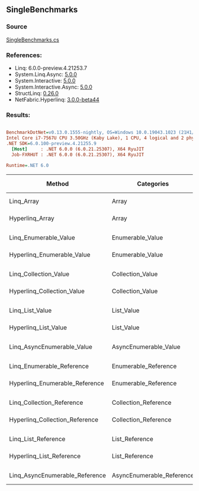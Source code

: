 ﻿## SingleBenchmarks

### Source
[SingleBenchmarks.cs](../NetFabric.Hyperlinq.Benchmarks/Benchmarks/SingleBenchmarks.cs)

### References:
- Linq: 6.0.0-preview.4.21253.7
- System.Linq.Async: [5.0.0](https://www.nuget.org/packages/System.Linq.Async/5.0.0)
- System.Interactive: [5.0.0](https://www.nuget.org/packages/System.Interactive/5.0.0)
- System.Interactive.Async: [5.0.0](https://www.nuget.org/packages/System.Interactive.Async/5.0.0)
- StructLinq: [0.26.0](https://www.nuget.org/packages/StructLinq/0.26.0)
- NetFabric.Hyperlinq: [3.0.0-beta44](https://www.nuget.org/packages/NetFabric.Hyperlinq/3.0.0-beta44)

### Results:
``` ini

BenchmarkDotNet=v0.13.0.1555-nightly, OS=Windows 10.0.19043.1023 (21H1/May2021Update)
Intel Core i7-7567U CPU 3.50GHz (Kaby Lake), 1 CPU, 4 logical and 2 physical cores
.NET SDK=6.0.100-preview.4.21255.9
  [Host]     : .NET 6.0.0 (6.0.21.25307), X64 RyuJIT
  Job-FXRHUT : .NET 6.0.0 (6.0.21.25307), X64 RyuJIT

Runtime=.NET 6.0  

```
|                         Method |                Categories |      Mean |     Error |    StdDev |    Median | Ratio | RatioSD |  Gen 0 | Gen 1 | Gen 2 | Allocated |
|------------------------------- |-------------------------- |----------:|----------:|----------:|----------:|------:|--------:|-------:|------:|------:|----------:|
|                     Linq_Array |                     Array | 12.650 ns | 0.0619 ns | 0.0579 ns | 12.631 ns |  1.00 |    0.00 |      - |     - |     - |         - |
|                Hyperlinq_Array |                     Array | 13.997 ns | 0.0338 ns | 0.0282 ns | 13.997 ns |  1.11 |    0.00 |      - |     - |     - |         - |
|                                |                           |           |           |           |           |       |         |        |       |       |           |
|          Linq_Enumerable_Value |          Enumerable_Value | 25.430 ns | 0.0973 ns | 0.0863 ns | 25.441 ns |  1.00 |    0.00 | 0.0153 |     - |     - |      32 B |
|     Hyperlinq_Enumerable_Value |          Enumerable_Value | 16.824 ns | 0.0445 ns | 0.0372 ns | 16.827 ns |  0.66 |    0.00 |      - |     - |     - |         - |
|                                |                           |           |           |           |           |       |         |        |       |       |           |
|          Linq_Collection_Value |          Collection_Value | 28.575 ns | 0.1370 ns | 0.1281 ns | 28.622 ns |  1.00 |    0.00 | 0.0153 |     - |     - |      32 B |
|     Hyperlinq_Collection_Value |          Collection_Value | 19.161 ns | 0.0675 ns | 0.0632 ns | 19.128 ns |  0.67 |    0.00 |      - |     - |     - |         - |
|                                |                           |           |           |           |           |       |         |        |       |       |           |
|                Linq_List_Value |                List_Value |  8.521 ns | 0.0541 ns | 0.0480 ns |  8.511 ns |  1.00 |    0.00 |      - |     - |     - |         - |
|           Hyperlinq_List_Value |                List_Value | 21.722 ns | 0.0978 ns | 0.0867 ns | 21.724 ns |  2.55 |    0.02 | 0.0153 |     - |     - |      32 B |
|                                |                           |           |           |           |           |       |         |        |       |       |           |
|     Linq_AsyncEnumerable_Value |     AsyncEnumerable_Value | 74.208 ns | 0.1987 ns | 0.1551 ns | 74.239 ns |  1.00 |    0.00 | 0.0153 |     - |     - |      32 B |
|                                |                           |           |           |           |           |       |         |        |       |       |           |
|      Linq_Enumerable_Reference |      Enumerable_Reference | 25.550 ns | 0.1125 ns | 0.1052 ns | 25.546 ns |  1.00 |    0.00 | 0.0153 |     - |     - |      32 B |
| Hyperlinq_Enumerable_Reference |      Enumerable_Reference | 20.445 ns | 0.1046 ns | 0.0979 ns | 20.438 ns |  0.80 |    0.00 | 0.0153 |     - |     - |      32 B |
|                                |                           |           |           |           |           |       |         |        |       |       |           |
|      Linq_Collection_Reference |      Collection_Reference | 27.198 ns | 0.5710 ns | 0.9849 ns | 26.621 ns |  1.00 |    0.00 | 0.0153 |     - |     - |      32 B |
| Hyperlinq_Collection_Reference |      Collection_Reference | 20.031 ns | 0.4175 ns | 1.0003 ns | 19.390 ns |  0.76 |    0.04 | 0.0153 |     - |     - |      32 B |
|                                |                           |           |           |           |           |       |         |        |       |       |           |
|            Linq_List_Reference |            List_Reference |  8.611 ns | 0.0424 ns | 0.0376 ns |  8.615 ns |  1.00 |    0.00 |      - |     - |     - |         - |
|       Hyperlinq_List_Reference |            List_Reference | 21.548 ns | 0.2435 ns | 0.2034 ns | 21.548 ns |  2.50 |    0.02 | 0.0153 |     - |     - |      32 B |
|                                |                           |           |           |           |           |       |         |        |       |       |           |
| Linq_AsyncEnumerable_Reference | AsyncEnumerable_Reference | 73.466 ns | 0.3094 ns | 0.2743 ns | 73.398 ns |  1.00 |    0.00 | 0.0153 |     - |     - |      32 B |
